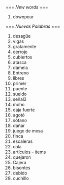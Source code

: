 === *New words* ===

1. downpour

=== *Nuevas Palabras* ===

1. desagüe
2. vigas
3. gratamente
4. cerrojo
5. cubiertos
6. atasca
7. dámela
8. Entreno
9. libres
10. primer
11. puente
12. sueldo
13. señal3
14. moho
15. caja fuerte
16. agotó
17. sótano
18. dañar
19. juego de mesa
20. finca
21. escaleras
22. cola
23. artículos - items
24. quejaron
25. Cajera  
26. bisontes
27. debido
28. cuchillo

